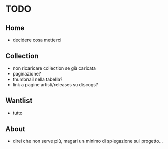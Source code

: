 # TODO

## Home
* decidere cosa metterci

## Collection
* non ricaricare collection se già caricata
* paginazione?
* thumbnail nella tabella?
* link a pagine artisti/releases su discogs?

## Wantlist
* tutto

## About
* direi che non serve più, magari un minimo di spiegazione sul progetto...
